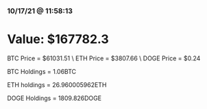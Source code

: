 ### 10/17/21 @ 11:58:13 

# Value: $167782.3



BTC Price = $61031.51
\ ETH Price = $3807.66
\ DOGE Price = $0.24


BTC Holdings = 1.06BTC

 ETH holdings = 26.960005962ETH

 DOGE Holdings = 1809.826DOGE


